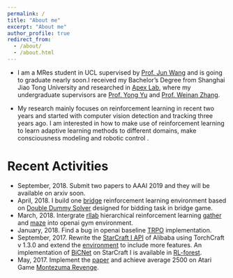 ```yaml
---
permalink: /
title: "About me"
excerpt: "About me"
author_profile: true
redirect_from: 
  - /about/
  - /about.html
---
```


- I am a MRes student in UCL supervised by [Prof. Jun Wang](http://www0.cs.ucl.ac.uk/staff/Jun.Wang/) and is going to graduate nearly soon.I received my Bachelor’s Degree from Shanghai Jiao Tong University and researched in [Apex Lab](http://apex.sjtu.edu.cn/), where my undergraduate supervisors are [Prof. Yong Yu](http://apex.sjtu.edu.cn/members/yyu) and [Prof. Weinan Zhang](http://wnzhang.net/).

- My research mainly focuses on reinforcement learning in recent two years and started with computer vision detection and tracking three years ago. I am interested in how to make use of reinforcement learning to learn adaptive learning methods to different domains, make consciousness modeling and robotic control .

# Recent Activities
- September, 2018. Submit two papers to AAAI 2019 and they will be available on arxiv soon.
- April, 2018. I build one [bridge](https://en.wikipedia.org/wiki/Contract_bridge) reinforcement learning environment based on [Double Dummy Solver](https://github.com/dds-bridge/dds) designed for bidding task in bridge game.
- March, 2018. Intergrate [rllab](https://github.com/rll/rllab) hierarchical reinforcement learning [gather](https://github.com/rll/rllab/tree/master/rllab/envs/mujoco/gather) and [maze](https://github.com/rll/rllab/tree/master/rllab/envs/mujoco/maze) into openai gym environment.
- January, 2018. Find a bug in openai baseline [TRPO](https://github.com/openai/baselines/issues/262) implementation.
- September, 2017. Rewrite the [StarCraft I API](https://github.com/alibaba/gym-starcraft) of Alibaba using TorchCraft v 1.3.0 and extend the [environment](https://github.com/NoListen/gym-starcraft) to include more features. An implementation of [BiCNet](https://arxiv.org/pdf/1703.10069.pdf) on StarCraft I is available in [RL-forest](https://github.com/NoListen/RL-forest/tree/master/RL_forest/ddpg_plant/multi_ddpg).
- May, 2017. Implement the [paper](https://arxiv.org/pdf/1703.01310.pdf) and achieve average 2500 on Atari Game [Montezuma Revenge](https://en.wikipedia.org/wiki/Montezuma%27s_Revenge_(video_game)).